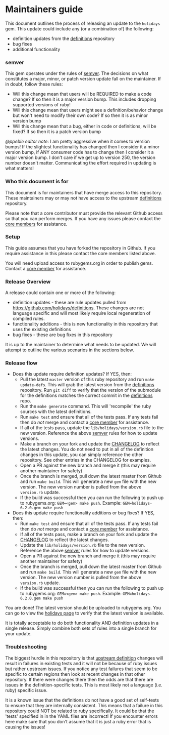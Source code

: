 # Maintainers guide

This document outlines the process of releasing an update to the `holidays` gem. This update could
include any (or a combination of) the following:

* definition updates from the [definitions](https://github.com/holidays/definitions) repository
* bug fixes
* additional functionality

### semver

This gem operates under the rules of [semver](http://semver.org/). The decisions on what constitutes a major,
minor, or patch version update fall on the maintainer. If in doubt, follow these rules:

* Will this change mean that users will be REQUIRED to make a code change? If so then it is a major version bump. This includes dropping supported versions of ruby!
* Will this change mean that users might see a definition/behavior change but won't need to modify their own code? If so then it is as minor version bump
* Will this change mean that a bug, either in code or definitions, will be fixed? If so then it is a patch version bump

*@ppeble editor note*: I am pretty aggressive when it comes to version bumps! If the slightest functionality has changed then
I consider it a minor version bump, if ANY consumer code has to change then I consider it a major version bump. I don't care
if we get up to version 250, the version number doesn't matter. Communicating the effort required in updating is what matters!

### Who this document is for

This document is for maintainers that have merge access to this repository. These maintainers may or may not have access to the upstream
[definitions](https://github.com/holidays/definitions) repository.

Please note that a core contributor must provide the relevant Github access so that you can perform merges. If you have any issues
please contact the [core members](https://github.com/orgs/holidays/teams/core/members) for assistance.

### Setup

This guide assumes that you have forked the repository in Github. If you require assistance in this please contact the core members listed above.

You will need upload access to rubygems.org in order to publish gems. Contact a [core member](https://github.com/orgs/holidays/teams/core/members) for assistance.

### Release Overview

A release could contain one or more of the following:

* definition updates - these are rule updates pulled from https://github.com/holidays/definitions. These changes are not
language specific and will most likely require local regeneration of compiled rules.
* functionality additions - this is new functionality in this repository that uses the existing definitions
* bug fixes - these are bug fixes in this repository

It is up to the maintainer to determine what needs to be updated. We will attempt to outline the various scenarios in the
sections below.

### Release flow

* Does this update require definition updates? If YES, then:
  * Pull the latest `master` version of this ruby repository and run `make update-defs`. This will grab the latest version from the [definitions](https://github.com/holidays/definitions) repository. Run `git diff` to verify that the version of the submodule for the definitions matches the correct commit in the [definitions](https://github.com/holidays/definitions) repo.
  * Run the `make generate` command. This will 'recompile' the ruby sources with the latest definitions.
  * Run `make test` and ensure that all of the tests pass. If any tests fail then do *not* merge and contact a [core member](https://github.com/orgs/holidays/teams/core/members) for assistance.
  * If all of the tests pass, update the `lib/holidays/version.rb` file to the new version. Reference the above [semver](http://semver.org/) rules for how to update versions.
  * Make a branch on your fork and update the [CHANGELOG](https://github.com/holidays/holidays/blob/master/CHANGELOG.md) to reflect the latest changes. You do not need to put in all of the definition changes in this update, you can simply reference the other repository. See other entries in the CHANGELOG for examples.
  * Open a PR against the new branch and merge it (this may require another maintainer for safety)
  * Once the branch is merged, pull down the latest master from Github and run `make build`. This will generate a new `gem` file with the new version. The new version number is pulled from the above `version.rb` update.
  * If the build was successful then you can run the following to push up to rubygems.org: `GEM=<gem> make push`. Example: `GEM=holidays-6.2.0.gem make push`
* Does this update require functionality additions or bug fixes? If YES, then:
  * Run `make test` and ensure that all of the tests pass. If any tests fail then do *not* merge and contact a [core member](https://github.com/orgs/holidays/teams/core/members) for assistance.
  * If all of the tests pass, make a branch on your fork and update the [CHANGELOG](https://github.com/holidays/holidays/blob/master/CHANGELOG.md) to reflect the latest changes.
  * Update the `lib/holidays/version.rb` file to the new version. Reference the above [semver](http://semver.org/) rules for how to update versions.
  * Open a PR against the new branch and merge it (this may require another maintainer for safety)
  * Once the branch is merged, pull down the latest master from Github and run `make build`. This will generate a new `gem` file with the new version. The new version number is pulled from the above `version.rb` update.
  * If the build was successful then you can run the following to push up to rubygems.org: `GEM=<gem> make push`. Example: `GEM=holidays-6.2.0.gem make push`

You are done! The latest version should be uploaded to rubygems.org. You can go to view the [holidays page](https://rubygems.org/gems/holidays) to verify that the latest version is available.

It is totally acceptable to do both functionality AND definition updates in a single release. Simply combine both sets of rules into a single branch for your update.

### Troubleshooting

The biggest hurdle in this repository is that [upstream definition](https://github.com/holidays/definitions) changes will
result in failures in existing tests and it will not be because of ruby issues but rather upstream issues. If you notice any test failures
that seem to be specific to certain regions then look at recent changes in that other repository. If there were changes there then the odds
are that there are issues in the definition-specific tests. This is most likely not a language (i.e. ruby) specific issue.

It is a known issue that the definitions do not have a good set of self-tests to ensure that they are internally consistent. This means that a failure in this
repository could NOT be related to ruby specifically. It could be that the 'tests' specified in in the YAML files are incorrect! If you encounter errors here
make sure that you don't assume that it is just a ruby error that is causing the issues!

